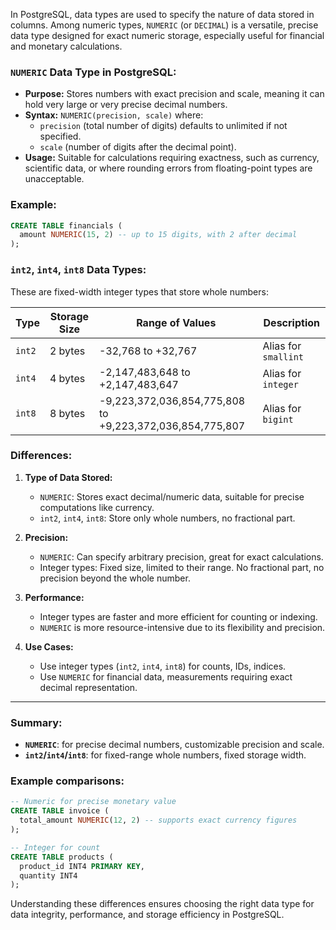 In PostgreSQL, data types are used to specify the nature of data stored in columns. Among numeric types, `NUMERIC` (or `DECIMAL`) is a versatile, precise data type designed for exact numeric storage, especially useful for financial and monetary calculations.

### `NUMERIC` Data Type in PostgreSQL:

- **Purpose:** Stores numbers with exact precision and scale, meaning it can hold very large or very precise decimal numbers.
- **Syntax:** `NUMERIC(precision, scale)` where:
  - `precision` (total number of digits) defaults to unlimited if not specified.
  - `scale` (number of digits after the decimal point).
- **Usage:** Suitable for calculations requiring exactness, such as currency, scientific data, or where rounding errors from floating-point types are unacceptable.

### Example:
```sql
CREATE TABLE financials (
  amount NUMERIC(15, 2) -- up to 15 digits, with 2 after decimal
);
```

### `int2`, `int4`, `int8` Data Types:
These are fixed-width integer types that store whole numbers:

| Type | Storage Size | Range of Values | Description                          |
|--------|----------------|-----------------|--------------------------------------|
| `int2` | 2 bytes        | -32,768 to +32,767 | Alias for `smallint`                |
| `int4` | 4 bytes        | -2,147,483,648 to +2,147,483,647 | Alias for `integer`        |
| `int8` | 8 bytes        | -9,223,372,036,854,775,808 to +9,223,372,036,854,775,807 | Alias for `bigint` |

### Differences:
1. **Type of Data Stored:**
   - `NUMERIC`: Stores exact decimal/numeric data, suitable for precise computations like currency.
   - `int2`, `int4`, `int8`: Store only whole numbers, no fractional part.

2. **Precision:**
   - `NUMERIC`: Can specify arbitrary precision, great for exact calculations.
   - Integer types: Fixed size, limited to their range. No fractional part, no precision beyond the whole number.

3. **Performance:**
   - Integer types are faster and more efficient for counting or indexing.
   - `NUMERIC` is more resource-intensive due to its flexibility and precision.

4. **Use Cases:**
   - Use integer types (`int2`, `int4`, `int8`) for counts, IDs, indices.
   - Use `NUMERIC` for financial data, measurements requiring exact decimal representation.

---

### Summary:
- **`NUMERIC`**: for precise decimal numbers, customizable precision and scale.
- **`int2`/`int4`/`int8`**: for fixed-range whole numbers, fixed storage width.

### Example comparisons:
```sql
-- Numeric for precise monetary value
CREATE TABLE invoice (
  total_amount NUMERIC(12, 2) -- supports exact currency figures
);

-- Integer for count
CREATE TABLE products (
  product_id INT4 PRIMARY KEY,
  quantity INT4
);
```

Understanding these differences ensures choosing the right data type for data integrity, performance, and storage efficiency in PostgreSQL.